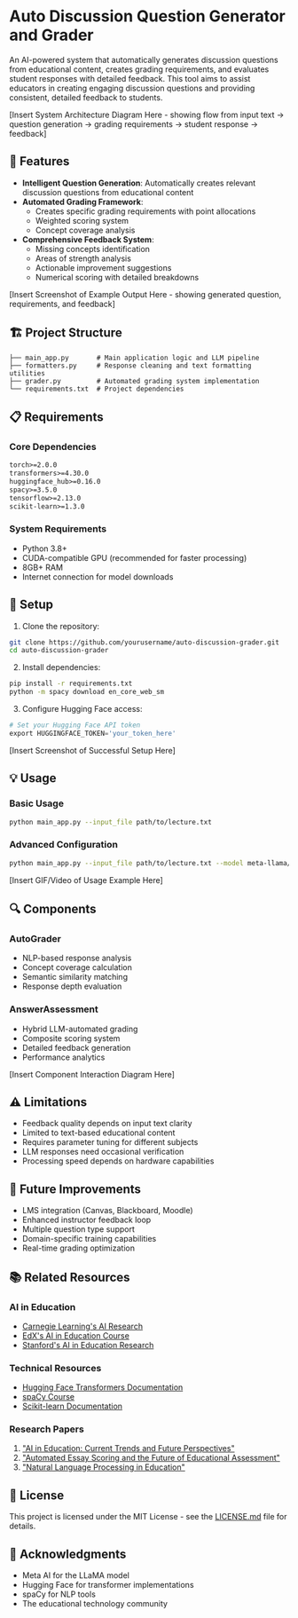 # Auto Discussion Question Generator and Grader

An AI-powered system that automatically generates discussion questions from educational content, creates grading requirements, and evaluates student responses with detailed feedback. This tool aims to assist educators in creating engaging discussion questions and providing consistent, detailed feedback to students.

[Insert System Architecture Diagram Here - showing flow from input text → question generation → grading requirements → student response → feedback]

## 🌟 Features

- **Intelligent Question Generation**: Automatically creates relevant discussion questions from educational content
- **Automated Grading Framework**: 
  - Creates specific grading requirements with point allocations
  - Weighted scoring system
  - Concept coverage analysis
- **Comprehensive Feedback System**:
  - Missing concepts identification
  - Areas of strength analysis
  - Actionable improvement suggestions
  - Numerical scoring with detailed breakdowns

[Insert Screenshot of Example Output Here - showing generated question, requirements, and feedback]

## 🏗️ Project Structure

```
├── main_app.py       # Main application logic and LLM pipeline
├── formatters.py     # Response cleaning and text formatting utilities
├── grader.py         # Automated grading system implementation
└── requirements.txt  # Project dependencies
```

## 📋 Requirements

### Core Dependencies
```txt
torch>=2.0.0
transformers>=4.30.0
huggingface_hub>=0.16.0
spacy>=3.5.0
tensorflow>=2.13.0
scikit-learn>=1.3.0
```

### System Requirements
- Python 3.8+
- CUDA-compatible GPU (recommended for faster processing)
- 8GB+ RAM
- Internet connection for model downloads

## 🚀 Setup

1. Clone the repository:
```bash
git clone https://github.com/yourusername/auto-discussion-grader.git
cd auto-discussion-grader
```

2. Install dependencies:
```bash
pip install -r requirements.txt
python -m spacy download en_core_web_sm
```

3. Configure Hugging Face access:
```python
# Set your Hugging Face API token
export HUGGINGFACE_TOKEN='your_token_here'
```

[Insert Screenshot of Successful Setup Here]

## 💡 Usage

### Basic Usage
```bash
python main_app.py --input_file path/to/lecture.txt
```

### Advanced Configuration
```bash
python main_app.py --input_file path/to/lecture.txt --model meta-llama/Llama-3.2-1B-Instruct --threshold 0.6
```

[Insert GIF/Video of Usage Example Here]

## 🔍 Components

### AutoGrader
- NLP-based response analysis
- Concept coverage calculation
- Semantic similarity matching
- Response depth evaluation

### AnswerAssessment
- Hybrid LLM-automated grading
- Composite scoring system
- Detailed feedback generation
- Performance analytics

[Insert Component Interaction Diagram Here]

## ⚠️ Limitations

- Feedback quality depends on input text clarity
- Limited to text-based educational content
- Requires parameter tuning for different subjects
- LLM responses need occasional verification
- Processing speed depends on hardware capabilities

## 🔮 Future Improvements

- LMS integration (Canvas, Blackboard, Moodle)
- Enhanced instructor feedback loop
- Multiple question type support
- Domain-specific training capabilities
- Real-time grading optimization

## 📚 Related Resources

### AI in Education
- [Carnegie Learning's AI Research](https://www.carnegielearning.com/research/)
- [EdX's AI in Education Course](https://www.edx.org/learn/artificial-intelligence)
- [Stanford's AI in Education Research](https://ai.stanford.edu/research/ai-education)

### Technical Resources
- [Hugging Face Transformers Documentation](https://huggingface.co/docs/transformers/index)
- [spaCy Course](https://course.spacy.io/)
- [Scikit-learn Documentation](https://scikit-learn.org/stable/documentation.html)

### Research Papers
1. ["AI in Education: Current Trends and Future Perspectives"](https://www.frontiersin.org/articles/10.3389/frai.2022.871043/)
2. ["Automated Essay Scoring and the Future of Educational Assessment"](https://eric.ed.gov/?id=EJ1067807)
3. ["Natural Language Processing in Education"](https://www.sciencedirect.com/science/article/pii/S2666920X21000157)

## 📄 License

This project is licensed under the MIT License - see the [LICENSE.md](LICENSE.md) file for details.

## 🙏 Acknowledgments

- Meta AI for the LLaMA model
- Hugging Face for transformer implementations
- spaCy for NLP tools
- The educational technology community

